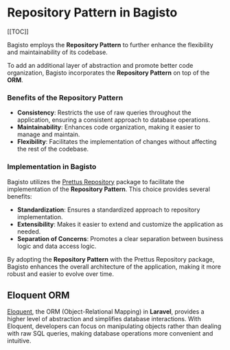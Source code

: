 # Repository Pattern in Bagisto

[[TOC]]

Bagisto employs the **Repository Pattern** to further enhance the flexibility and maintainability of its codebase.

To add an additional layer of abstraction and promote better code organization, Bagisto incorporates the **Repository Pattern** on top of the **ORM**.

### Benefits of the Repository Pattern

- **Consistency**: Restricts the use of raw queries throughout the application, ensuring a consistent approach to database operations.
- **Maintainability**: Enhances code organization, making it easier to manage and maintain.
- **Flexibility**: Facilitates the implementation of changes without affecting the rest of the codebase.

### Implementation in Bagisto

Bagisto utilizes the [Prettus Repository](https://github.com/prettus/l5-repository) package to facilitate the implementation of the **Repository Pattern**. This choice provides several benefits:

- **Standardization**: Ensures a standardized approach to repository implementation.
- **Extensibility**: Makes it easier to extend and customize the application as needed.
- **Separation of Concerns**: Promotes a clear separation between business logic and data access logic.

By adopting the **Repository Pattern** with the Prettus Repository package, Bagisto enhances the overall architecture of the application, making it more robust and easier to evolve over time.

## Eloquent ORM

[Eloquent](https://laravel.com/docs/11.x/eloquent), the ORM (Object-Relational Mapping) in **Laravel**, provides a higher level of abstraction and simplifies database interactions. With Eloquent, developers can focus on manipulating objects rather than dealing with raw SQL queries, making database operations more convenient and intuitive.